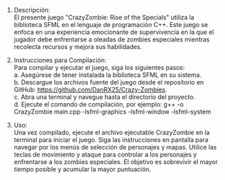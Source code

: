 1. Descripción:  
  El presente juego "CrazyZombie: Rise of the Specials" utiliza la biblioteca SFML en el lenguaje de programación C++. Este juego se enfoca en una experiencia emocionante de supervivencia en la que el jugador debe enfrentarse a oleadas de zombies especiales mientras recolecta recursos y mejora sus habilidades.

2. Instrucciones para Compilación:  
  Para compilar y ejecutar el juego, siga los siguientes pasos:  
  a. Asegúrese de tener instalada la biblioteca SFML en su sistema.  
  b. Descargue los archivos fuente del juego desde el repositorio en GitHub: https://github.com/DanRX25/Crazy-Zombies.  
  c. Abra una terminal y navegue hasta el directorio del proyecto.  
  d. Ejecute el comando de compilación, por ejemplo: g++ -o CrazyZombie main.cpp -lsfml-graphics -lsfml-window -lsfml-system  

3. Uso:  
  Una vez compilado, ejecute el archivo ejecutable CrazyZombie en la terminal para iniciar el juego. Siga las instrucciones en pantalla para navegar por los menús de selección de personajes y mapas. Utilice las teclas de movimiento y ataque para controlar a los personajes y enfrentarse a los zombies especiales. El objetivo es sobrevivir el mayor tiempo posible y acumular la mayor puntuación.
